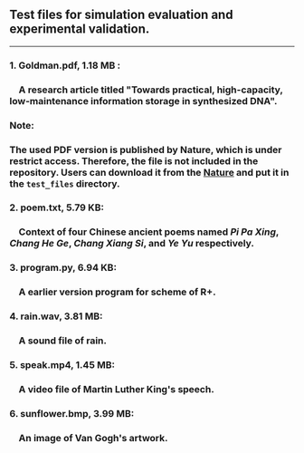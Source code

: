 ## Test files for simulation evaluation and experimental validation. 
___
### 1. Goldman.pdf, 1.18 MB : 
### &emsp;A research article titled "Towards practical, high-capacity, low-maintenance information storage in synthesized DNA".
### Note: 
### The used PDF version is published by Nature, which is under restrict access. Therefore, the file is not included in the repository. Users can download it from the [Nature](https://www.nature.com/articles/nature11875) and put it in the `test_files` directory.
### 2. poem.txt, 5.79 KB:
### &emsp;Context of four Chinese ancient poems named *Pi Pa Xing*, *Chang He Ge*, *Chang Xiang Si*, and *Ye Yu* respectively.
### 3. program.py, 6.94 KB:
### &emsp;A earlier version program for scheme of R+.
### 4. rain.wav, 3.81 MB:
### &emsp;A sound file of rain.
### 5. speak.mp4, 1.45 MB:
### &emsp;A video file of Martin Luther King's speech.
### 6. sunflower.bmp, 3.99 MB:
### &emsp;An image of Van Gogh's artwork.